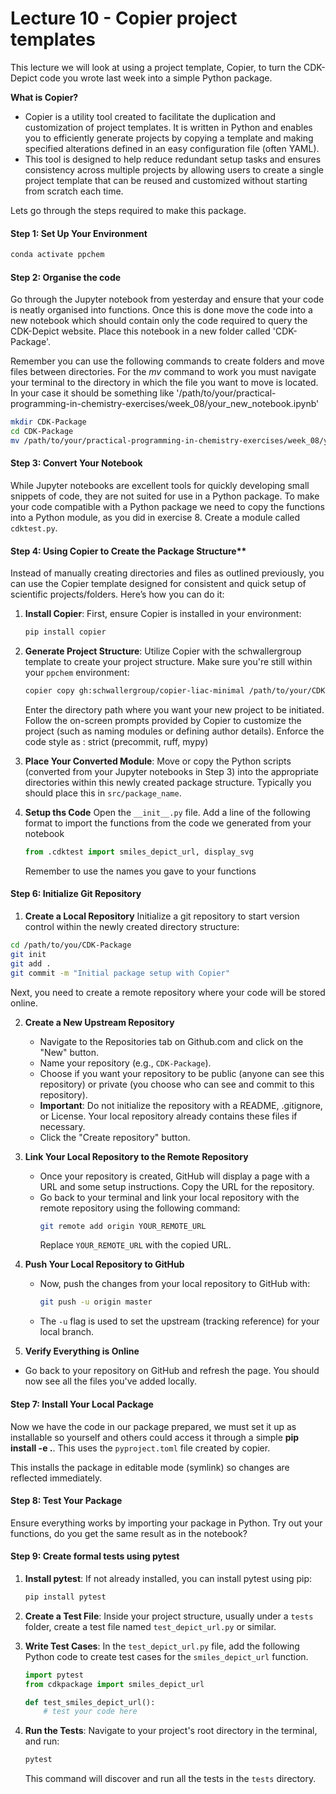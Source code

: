 # Lecture 10 - Copier project templates

This lecture we will look at using a project template, Copier, to turn the CDK-Depict code you wrote last week into a simple Python package.

**What is Copier?**
   - Copier is a utility tool created to facilitate the duplication and customization of project templates. It is written in Python and enables you to efficiently generate projects by copying a template and making specified alterations defined in an easy configuration file (often YAML).
   - This tool is designed to help reduce redundant setup tasks and ensures consistency across multiple projects by allowing users to create a single project template that can be reused and customized without starting from scratch each time.

Lets go through the steps required to make this package.

#### Step 1: Set Up Your Environment

```bash
conda activate ppchem
```

#### Step 2: Organise the code

Go through the Jupyter notebook from yesterday and ensure that your code is neatly organised into functions. Once this is done move the code into a new notebook which should contain only the code required to query the CDK-Depict website. 
Place this notebook in a new folder called 'CDK-Package'.

Remember you can use the following commands to create folders and move files between directories. For the *mv* command to work you must navigate your terminal to the directory in which the file you want to move is located. In your case it should be something like '/path/to/your/practical-programming-in-chemistry-exercises/week_08/your_new_notebook.ipynb'

```bash
mkdir CDK-Package
cd CDK-Package
mv /path/to/your/practical-programming-in-chemistry-exercises/week_08/your_new_notebook.ipynb .
```

#### Step 3: Convert Your Notebook

While Jupyter notebooks are excellent tools for quickly developing small snippets of code, they are not suited for use in a Python package. To make your code compatible with a Python package we need to copy the functions into a Python module, as you did in exercise 8. Create a module called `cdktest.py`.

#### Step 4: Using Copier to Create the Package Structure**

Instead of manually creating directories and files as outlined previously, you can use the Copier template designed for consistent and quick setup of scientific projects/folders. Here’s how you can do it:

1. **Install Copier**:
   First, ensure Copier is installed in your environment:

   ```bash
   pip install copier
   ```

2. **Generate Project Structure**:
   Utilize Copier with the schwallergroup template to create your project structure. Make sure you're still within your `ppchem` environment:

   ```bash
   copier copy gh:schwallergroup/copier-liac-minimal /path/to/your/CDK-package
   ```

   Enter the directory path where you want your new project to be initiated. Follow the on-screen prompts provided by Copier to customize the project (such as naming modules or defining author details).
   Enforce the code style as : strict (precommit, ruff, mypy)

3. **Place Your Converted Module**:
   Move or copy the Python scripts (converted from your Jupyter notebooks in Step 3) into the appropriate directories within this newly created package structure. Typically you should place this in `src/package_name`.

4. **Setup ths Code**
   Open the `__init__.py` file. Add a line of the following format to import the functions from the code we generated from your notebook

   ```python
   from .cdktest import smiles_depict_url, display_svg
   ```

   Remember to use the names you gave to your functions


#### Step 6: Initialize Git Repository
1. **Create a Local Repository**
Initialize a git repository to start version control within the newly created directory structure:

```bash
cd /path/to/you/CDK-Package
git init
git add .
git commit -m "Initial package setup with Copier"
```

Next, you need to create a remote repository where your code will be stored online.

2. **Create a New Upstream Repository**
   - Navigate to the Repositories tab on Github.com and click on the "New" button.
   - Name your repository (e.g., `CDK-Package`).
   - Choose if you want your repository to be public (anyone can see this repository) or private (you choose who can see and commit to this repository).
   - **Important**: Do not initialize the repository with a README, .gitignore, or License. Your local repository already contains these files if necessary.
   - Click the "Create repository" button.

3. **Link Your Local Repository to the Remote Repository**
   - Once your repository is created, GitHub will display a page with a URL and some setup instructions. Copy the URL for the repository.
   - Go back to your terminal and link your local repository with the remote repository using the following command:
     ```bash
     git remote add origin YOUR_REMOTE_URL
     ```
     Replace `YOUR_REMOTE_URL` with the copied URL.

4. **Push Your Local Repository to GitHub**
   - Now, push the changes from your local repository to GitHub with:
     ```bash
     git push -u origin master
     ```
   - The `-u` flag is used to set the upstream (tracking reference) for your local branch.

5. **Verify Everything is Online**
- Go back to your repository on GitHub and refresh the page. You should now see all the files you've added locally.

#### Step 7: Install Your Local Package
Now we have the code in our package prepared, we must set it up as installable so yourself and others could access it through a simple **pip install -e .**. This uses the `pyproject.toml` file created by copier.

This installs the package in editable mode (symlink) so changes are reflected immediately.


#### Step 8: Test Your Package

Ensure everything works by importing your package in Python. Try out your functions, do you get the same result as in the notebook?

#### Step 9: Create formal tests using pytest

1. **Install pytest**:
   If not already installed, you can install pytest using pip:
   ```bash
   pip install pytest
   ```

2. **Create a Test File**:
   Inside your project structure, usually under a `tests` folder, create a test file named `test_depict_url.py` or similar.

3. **Write Test Cases**:
   In the `test_depict_url.py` file, add the following Python code to create test cases for the `smiles_depict_url` function.

   ```python
   import pytest
   from cdkpackage import smiles_depict_url

   def test_smiles_depict_url():
       # test your code here
   ```

4. **Run the Tests**:
   Navigate to your project's root directory in the terminal, and run:
   ```bash
   pytest
   ```
   This command will discover and run all the tests in the `tests` directory.
